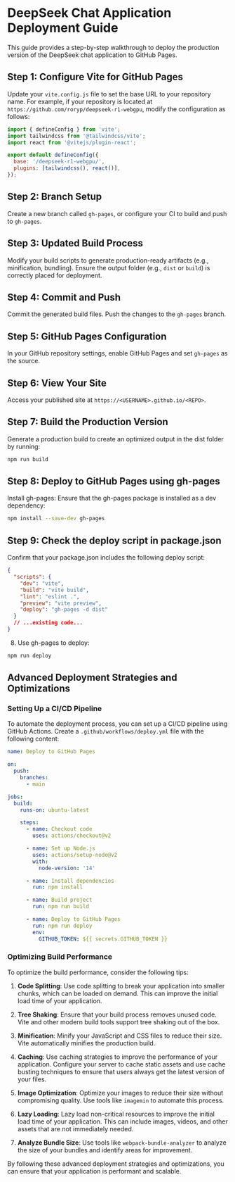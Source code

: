 # DeepSeek Chat Application Deployment Guide

This guide provides a step-by-step walkthrough to deploy the production version of the DeepSeek chat application to GitHub Pages.

## Step 1: Configure Vite for GitHub Pages

Update your `vite.config.js` file to set the base URL to your repository name. For example, if your repository is located at `https://github.com/roryp/deepseek-r1-webgpu`, modify the configuration as follows:

```js
import { defineConfig } from 'vite';
import tailwindcss from '@tailwindcss/vite';
import react from '@vitejs/plugin-react';

export default defineConfig({
  base: '/deepseek-r1-webgpu/',
  plugins: [tailwindcss(), react()],
});
```

## Step 2: Branch Setup

Create a new branch called `gh-pages`, or configure your CI to build and push to `gh-pages`.

## Step 3: Updated Build Process

Modify your build scripts to generate production-ready artifacts (e.g., minification, bundling). Ensure the output folder (e.g., `dist` or `build`) is correctly placed for deployment.

## Step 4: Commit and Push

Commit the generated build files. Push the changes to the `gh-pages` branch.

## Step 5: GitHub Pages Configuration

In your GitHub repository settings, enable GitHub Pages and set `gh-pages` as the source.

## Step 6: View Your Site

Access your published site at `https://<USERNAME>.github.io/<REPO>`.

## Step 7: Build the Production Version

Generate a production build to create an optimized output in the dist folder by running:

```sh
npm run build
```

## Step 8: Deploy to GitHub Pages using gh-pages

Install gh-pages:
Ensure that the gh-pages package is installed as a dev dependency:

```sh
npm install --save-dev gh-pages
```

## Step 9: Check the deploy script in package.json

Confirm that your package.json includes the following deploy script:

```json
{
  "scripts": {
    "dev": "vite",
    "build": "vite build",
    "lint": "eslint .",
    "preview": "vite preview",
    "deploy": "gh-pages -d dist"
  }
  // ...existing code...
}
```

8. Use gh-pages to deploy:
  ```sh
  npm run deploy
  ```

## Advanced Deployment Strategies and Optimizations

### Setting Up a CI/CD Pipeline

To automate the deployment process, you can set up a CI/CD pipeline using GitHub Actions. Create a `.github/workflows/deploy.yml` file with the following content:

```yaml
name: Deploy to GitHub Pages

on:
  push:
    branches:
      - main

jobs:
  build:
    runs-on: ubuntu-latest

    steps:
      - name: Checkout code
        uses: actions/checkout@v2

      - name: Set up Node.js
        uses: actions/setup-node@v2
        with:
          node-version: '14'

      - name: Install dependencies
        run: npm install

      - name: Build project
        run: npm run build

      - name: Deploy to GitHub Pages
        run: npm run deploy
        env:
          GITHUB_TOKEN: ${{ secrets.GITHUB_TOKEN }}
```

### Optimizing Build Performance

To optimize the build performance, consider the following tips:

1. **Code Splitting**: Use code splitting to break your application into smaller chunks, which can be loaded on demand. This can improve the initial load time of your application.

2. **Tree Shaking**: Ensure that your build process removes unused code. Vite and other modern build tools support tree shaking out of the box.

3. **Minification**: Minify your JavaScript and CSS files to reduce their size. Vite automatically minifies the production build.

4. **Caching**: Use caching strategies to improve the performance of your application. Configure your server to cache static assets and use cache busting techniques to ensure that users always get the latest version of your files.

5. **Image Optimization**: Optimize your images to reduce their size without compromising quality. Use tools like `imagemin` to automate this process.

6. **Lazy Loading**: Lazy load non-critical resources to improve the initial load time of your application. This can include images, videos, and other assets that are not immediately needed.

7. **Analyze Bundle Size**: Use tools like `webpack-bundle-analyzer` to analyze the size of your bundles and identify areas for improvement.

By following these advanced deployment strategies and optimizations, you can ensure that your application is performant and scalable.
